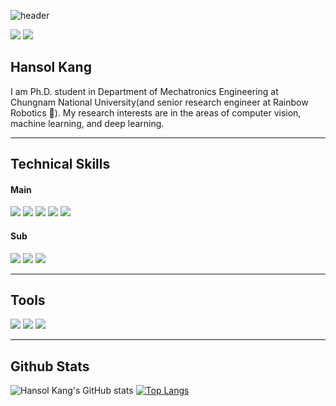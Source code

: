  
![header](https://capsule-render.vercel.app/api?type=waving&color=gradient&height=300&section=header&text=messy%20snail%20🐌&fontSize=90&animation=fadeIn)

<a href="https://velog.io/@messy-snail"><img src="https://img.shields.io/badge/velog-1DBF73?style=flat-square&logo=Vimeo&logoColor=white"/></a>
<a href="https://www.slideshare.net/khsol92"><img src="https://img.shields.io/badge/slideshare-008ED2?style=flat-square&logo=SlideShare&logoColor=white"/></a>

## Hansol Kang
I am Ph.D. student in Department of Mechatronics Engineering at Chungnam National University(and senior research engineer at Rainbow Robotics 🦾). My research interests are in the areas of computer vision, machine learning, and deep learning.

<hr/>  

## Technical Skills
#### Main
<p>
<img src="https://img.shields.io/badge/Python-3776AB?style=flat-square&logo=Python&logoColor=white"/>
<img src="https://img.shields.io/badge/C++-00599C?style=flat-square&logo=c%2B%2B&logoColor=white"/>
<img src="https://img.shields.io/badge/OpenCV-5C3EE8?style=flat-square&logo=OpenCV&logoColor=white"/>
<img src="https://img.shields.io/badge/PyTorch-EE4C2C?style=flat-square&logo=PyTorch&logoColor=white"/>
<img src="https://img.shields.io/badge/Qt-41CD52?style=flat-square&logo=Qt&logoColor=white"/>
</p>

#### Sub
<p>
<!-- <img src="https://img.shields.io/badge/Keras-D00000?style=flat-square&logo=Keras&logoColor=white"/>
<img src="https://img.shields.io/badge/MySql-4479A1?style=flat-square&logo=MySql&logoColor=white"/> -->
<img src="https://img.shields.io/badge/HTML-E34F26?style=flat-square&logo=Html5&logoColor=white"/>
<img src="https://img.shields.io/badge/CSS-1572B6?style=flat-square&logo=CSS3&logoColor=white"/>  
<img src="https://img.shields.io/badge/Open3D-F78C40?style=flat-square&logoColor=white"/>
</p>
<hr/>  

## Tools
<p>
<img src="https://img.shields.io/badge/VS Code-007ACC?style=flat-square&logo=VisualStudioCode&logoColor=white"/>
<img src="https://img.shields.io/badge/PyCharm-000000?style=flat-square&logo=PyCharm&logoColor=white"/>
<img src="https://img.shields.io/badge/Visual Studio-5C2D91?style=flat-square&logo=VisualStudio&logoColor=white"/>
</p>



<hr/>  

## Github Stats

![Hansol Kang's GitHub stats](https://github-readme-stats.vercel.app/api?username=messy-snail&count_private=true&hide=stars&line_height=24&show_icons=true&theme=tokyonight)
[![Top Langs](https://github-readme-stats.vercel.app/api/top-langs/?username=messy-snail&layout=compact&theme=tokyonight)](https://github.com/anuraghazra/github-readme-stats)


